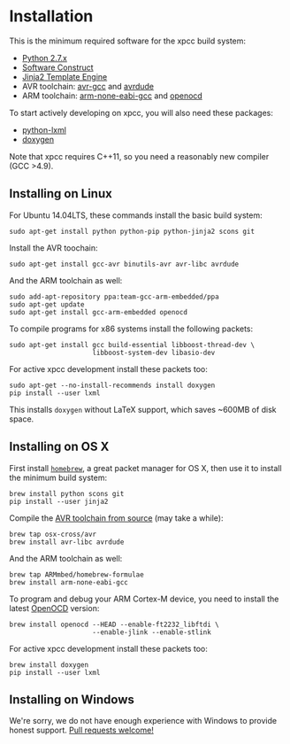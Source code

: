 # Installation

This is the minimum required software for the xpcc build system:

- [Python 2.7.x](http://www.python.org/)
- [Software Construct](http://www.scons.org/)
- [Jinja2 Template Engine](http://jinja.pocoo.org/)
- AVR toolchain: [avr-gcc](http://www.nongnu.org/avr-libc) and [avrdude](http://www.nongnu.org/avrdude)
- ARM toolchain: [arm-none-eabi-gcc](https://launchpad.net/gcc-arm-embedded) and [openocd](http://openocd.sourceforge.net/)

To start actively developing on xpcc, you will also need these packages:

- [python-lxml](http://lxml.de/)
- [doxygen](http://www.stack.nl/~dimitri/doxygen)

Note that xpcc requires C++11, so you need a reasonably new compiler (GCC >4.9).

## Installing on Linux

For Ubuntu 14.04LTS, these commands install the basic build system:

	sudo apt-get install python python-pip python-jinja2 scons git

Install the AVR toochain:

	sudo apt-get install gcc-avr binutils-avr avr-libc avrdude

And the ARM toolchain as well:

	sudo add-apt-repository ppa:team-gcc-arm-embedded/ppa
	sudo apt-get update
	sudo apt-get install gcc-arm-embedded openocd

To compile programs for x86 systems install the following packets:

	sudo apt-get install gcc build-essential libboost-thread-dev \
	                     libboost-system-dev libasio-dev

For active xpcc development install these packets too:

	sudo apt-get --no-install-recommends install doxygen
	pip install --user lxml

This installs `doxygen` without LaTeX support, which saves ~600MB of disk space.


## Installing on OS X

First install [`homebrew`](http://brew.sh/), a great packet
manager for OS X, then use it to install the minimum build system:

	brew install python scons git
	pip install --user jinja2

Compile the [AVR toolchain from source](http://github.com/osx-cross/homebrew-avr) (may take a while):

	brew tap osx-cross/avr
	brew install avr-libc avrdude

And the ARM toolchain as well:

	brew tap ARMmbed/homebrew-formulae
	brew install arm-none-eabi-gcc

To program and debug your ARM Cortex-M device, you need to install the latest
[OpenOCD](http://openocd.org) version:

	brew install openocd --HEAD --enable-ft2232_libftdi \
	                     --enable-jlink --enable-stlink

 For active xpcc development install these packets too:

	brew install doxygen
	pip install --user lxml


## Installing on Windows

We're sorry, we do not have enough experience with Windows to provide
honest support.
[Pull requests welcome!](https://github.com/roboterclubaachen/xpcc/pulls)

[examples]: https://github.com/roboterclubaachen/xpcc/tree/develop/examples
